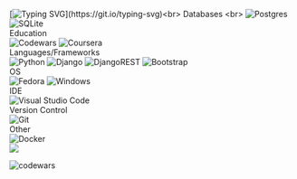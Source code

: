 [![Typing SVG](https://readme-typing-svg.herokuapp.com?size=18&lines=Hi%2C+I'm+Sergey.++Junior+Python+Developer.)](https://git.io/typing-svg)<br>
Databases <br>
![Postgres](https://img.shields.io/badge/postgres-%23316192.svg?style=for-the-badge&logo=postgresql&logoColor=white) ![SQLite](https://img.shields.io/badge/sqlite-%2307405e.svg?style=for-the-badge&logo=sqlite&logoColor=white)<br>
Education <br>
![Codewars](https://img.shields.io/badge/Codewars-B1361E?style=for-the-badge&logo=codewars&logoColor=grey) ![Coursera](https://img.shields.io/badge/Coursera-%230056D2.svg?style=for-the-badge&logo=Coursera&logoColor=white)<br>
Languages/Frameworks <br>
![Python](https://img.shields.io/badge/python-3670A0?style=for-the-badge&logo=python&logoColor=ffdd54)
![Django](https://img.shields.io/badge/django-%23092E20.svg?style=for-the-badge&logo=django&logoColor=white)
![DjangoREST](https://img.shields.io/badge/DJANGO-REST-ff1709?style=for-the-badge&logo=django&logoColor=white&color=ff1709&labelColor=gray)
![Bootstrap](https://img.shields.io/badge/bootstrap-%23563D7C.svg?style=for-the-badge&logo=bootstrap&logoColor=white)<br>
OS <br> 
![Fedora](https://img.shields.io/badge/Fedora-294172?style=for-the-badge&logo=fedora&logoColor=white)
![Windows](https://img.shields.io/badge/Windows-0078D6?style=for-the-badge&logo=windows&logoColor=white)<br>
 IDE<br>
![Visual Studio Code](https://img.shields.io/badge/Visual%20Studio%20Code-0078d7.svg?style=for-the-badge&logo=visual-studio-code&logoColor=white)<br>
Version Control <br>
![Git](https://img.shields.io/badge/git-%23F05033.svg?style=for-the-badge&logo=git&logoColor=white)<br>
Other <br>
![Docker](https://img.shields.io/badge/docker-%230db7ed.svg?style=for-the-badge&logo=docker&logoColor=white)<br>
![](http://github-profile-summary-cards.vercel.app/api/cards/profile-details?username=SERG40&theme=solarized_dark)<br>


![codewars](https://www.codewars.com/users/SERG40/badges/large)
